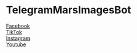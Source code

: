 # TelegramMarsImagesBot

<a href="https://www.facebook.com/zerocruch/">Facebook</a><br>
<a href="https://tiktok.com/@zerocruch">TikTok</a><br>
<a href="https://www.instagram.com/zerocruch_">Instagram</a><br>
<a href="https://www.youtube.com/@zerocruch">Youtube</a><br>
